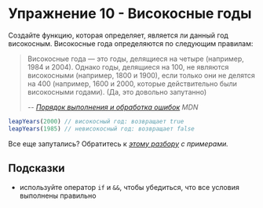 # Упражнение 10 - Високосные годы

Создайте функцию, которая определяет, является ли данный год високосным. Високосные года определяются по следующим правилам:

> Високосные года — это годы, делящиеся на четыре (например, 1984 и 2004). Однако годы, делящиеся на 100, не являются високосными (например, 1800 и 1900), если только они не делятся на 400 (например, 1600 и 2000, которые действительно были високосными годами). (Да, это довольно запутанно)
>
> -- <cite>[Порядок выполнения и обработка ошибок](https://developer.mozilla.org/ru/docs/Web/JavaScript/Guide/Control_flow_and_error_handling) MDN</cite>

```javascript
leapYears(2000) // високосный год: возвращает true
leapYears(1985) // невисокосный год: возвращает false
```
Все еще запутались? Обратитесь к <cite>[этому разбору](https://learn.microsoft.com/ru-ru/office/troubleshoot/excel/determine-a-leap-year)<cite> с примерами.

## Подсказки
- используйте оператор `if` и `&&`, чтобы убедиться, что все условия выполнены правильно